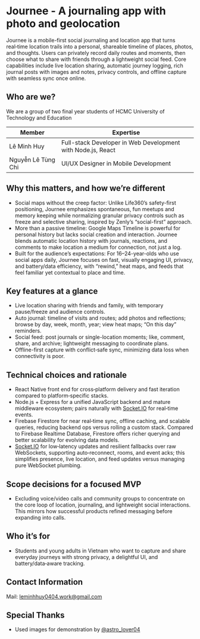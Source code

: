 # Journee - A journaling app with photo and geolocation

Journee is a mobile-first social journaling and location app that turns real‑time location trails into a personal, shareable timeline of places, photos, and thoughts. Users can privately record daily routes and moments, then choose what to share with friends through a lightweight social feed. Core capabilities include live location sharing, automatic journey logging, rich journal posts with images and notes, privacy controls, and offline capture with seamless sync once online.

## Who are we?

We are a group of two final year students of HCMC University of Technology and Education

| Member | Expertise |
| --- | --- |
| Lê Minh Huy | Full-stack Developer in Web Development with Node.js, React |
| Nguyễn Lê Tùng Chi | UI/UX Designer in Mobile Development |

## Why this matters, and how we’re different

- Social maps without the creep factor: Unlike Life360’s safety-first positioning, Journee emphasizes spontaneous, fun meetups and memory keeping while normalizing granular privacy controls such as freeze and selective sharing, inspired by Zenly’s “social-first” approach.
- More than a passive timeline: Google Maps Timeline is powerful for personal history but lacks social creation and interaction. Journee blends automatic location history with journals, reactions, and comments to make location a medium for connection, not just a log.
- Built for the audience’s expectations: For 16–24-year-olds who use social apps daily, Journee focuses on fast, visually engaging UI, privacy, and battery/data efficiency, with “rewind,” heat maps, and feeds that feel familiar yet contextual to place and time.

## Key features at a glance

- Live location sharing with friends and family, with temporary pause/freeze and audience controls.
- Auto journal: timeline of visits and routes; add photos and reflections; browse by day, week, month, year; view heat maps; “On this day” reminders.
- Social feed: post journals or single-location moments; like, comment, share, and archive; lightweight messaging to coordinate plans.
- Offline-first capture with conflict‑safe sync, minimizing data loss when connectivity is poor.

## Technical choices and rationale

- React Native front end for cross‑platform delivery and fast iteration compared to platform‑specific stacks.
- Node.js + Express for a unified JavaScript backend and mature middleware ecosystem; pairs naturally with [Socket.IO](http://Socket.IO) for real‑time events.
- Firebase Firestore for near real‑time sync, offline caching, and scalable queries, reducing backend ops versus rolling a custom stack. Compared to Firebase Realtime Database, Firestore offers richer querying and better scalability for evolving data models.
- [Socket.IO](http://Socket.IO) for low‑latency updates and resilient fallbacks over raw WebSockets, supporting auto‑reconnect, rooms, and event acks; this simplifies presence, live location, and feed updates versus managing pure WebSocket plumbing.

## Scope decisions for a focused MVP

- Excluding voice/video calls and community groups to concentrate on the core loop of location, journaling, and lightweight social interactions. This mirrors how successful products refined messaging before expanding into calls.

## Who it’s for

- Students and young adults in Vietnam who want to capture and share everyday journeys with strong privacy, a delightful UI, and battery/data‑aware tracking.

## Contact Information

Mail: [leminhhuy0404.work@gmail.com](mailto:leminhhuy0404.work@gmail.com)

## Special Thanks

- Used images for demonstration by [@astro_lover04](https://www.instagram.com/astro_lover04/)
